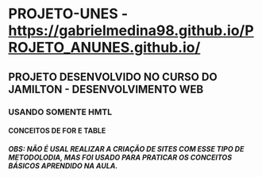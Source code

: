 
# PROJETO-UNES - https://gabrielmedina98.github.io/PROJETO_ANUNES.github.io/
## PROJETO DESENVOLVIDO NO CURSO DO JAMILTON - DESENVOLVIMENTO WEB
### USANDO SOMENTE HMTL
#### CONCEITOS DE FOR E TABLE
##### OBS: NÃO É USAL REALIZAR A CRIAÇÃO DE SITES COM ESSE TIPO DE METODOLODIA, MAS FOI USADO PARA PRATICAR OS CONCEITOS BÁSICOS APRENDIDO NA AULA.
